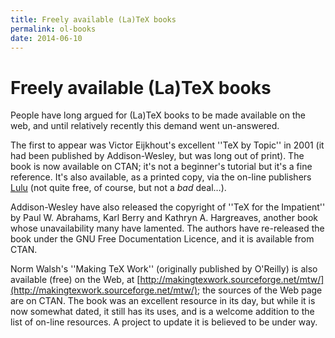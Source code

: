 ```yaml
---
title: Freely available (La)TeX books
permalink: ol-books
date: 2014-06-10
---
```

# Freely available (La)TeX books




People have long argued for (La)TeX books to be made available on
the web, and until relatively recently this demand went un-answered.


The first to appear was Victor Eijkhout's excellent ''TeX by
Topic'' in 2001 (it had been published by Addison-Wesley, but was long
out of print).  The book is now available on CTAN; it's not a
beginner's tutorial but it's a fine reference.  It's also available,
as a printed copy, via the on-line publishers
[Lulu](https://www.lulu.com/shop/victor-eijkhout/tex-by-topic/paperback/product-23132527.html) (not quite free, of
course, but not a _bad_ deal&hellip;).


Addison-Wesley have also released the copyright of ''TeX for the
Impatient'' by Paul W.&nbsp;Abrahams, Karl Berry and Kathryn A.&nbsp;Hargreaves,
another book whose unavailability many have lamented.  The authors
have re-released the book under the GNU Free Documentation
Licence, and it is available from CTAN.


Norm Walsh's ''Making TeX Work'' (originally published by O'Reilly)
is also available (free) on the Web, at
[http://makingtexwork.sourceforge.net/mtw/](http://makingtexwork.sourceforge.net/mtw/);
the sources of the
Web page are on CTAN.  The book was an excellent resource in
its day, but while it is now somewhat dated, it still has its uses,
and is a welcome addition to the list of on-line resources.  A project
to update it is believed to be under way.




